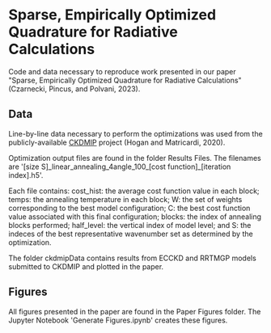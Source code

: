 # Sparse, Empirically Optimized Quadrature for Radiative Calculations
Code and data necessary to reproduce work presented in our paper "Sparse, Empirically Optimized Quadrature for Radiative Calculations" (Czarnecki, Pincus, and Polvani, 2023). 

## Data
Line-by-line data necessary to perform the optimizations was used from the publicly-available <a href = 'https://confluence.ecmwf.int/display/CKDMIP/CKDMIP%3A+Correlated+K-Distribution+Model+Intercomparison+Project+Home'>CKDMIP</a> project (Hogan and Matricardi, 2020).

Optimization output files are found in the folder Results Files. The filenames are '[size S]\_linear\_annealing\_4angle\_100\_[cost function]\_[iteration index].h5'.

Each file contains: cost\_hist: the average cost function value in each block; temps: the annealing temperature in each block; W: the set of weights corresponding to the best model configuration; C: the best cost function value associated with this final configuration; blocks: the index of annealing blocks performed; half_level: the vertical index of model level; and S: the indeces of the best representative wavenumber set as determined by the optimization.

The folder ckdmipData contains results from ECCKD and RRTMGP models submitted to CKDMIP and plotted in the paper.

## Figures
All figures presented in the paper are found in the Paper Figures folder. The Jupyter Notebook 'Generate Figures.ipynb' creates these figures.
